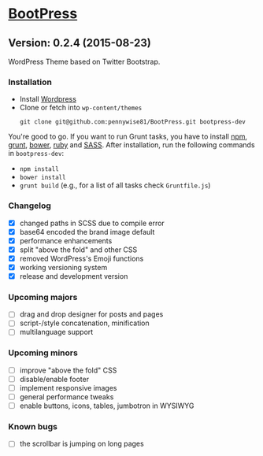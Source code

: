 # [BootPress](http://bootpress.larsschweisthal.de)

## Version: 0.2.4 (2015-08-23)
WordPress Theme based on Twitter Bootstrap.

### Installation
- Install [Wordpress](https://de.wordpress.org/)
- Clone or fetch into `wp-content/themes`
  ```
  git clone git@github.com:pennywise81/BootPress.git bootpress-dev
  ```

You're good to go. If you want to run Grunt tasks, you have to install [npm](https://nodejs.org/), [grunt](http://gruntjs.com/getting-started), [bower](http://bower.io/#install-bower), [ruby](http://rubyinstaller.org/) and [SASS](http://sass-lang.com/install). After installation, run the following commands in `bootpress-dev`:

- `npm install`
- `bower install`
- `grunt build` (e.g., for a list of all tasks check `Gruntfile.js`)

### Changelog
- [x] changed paths in SCSS due to compile error
- [x] base64 encoded the brand image default
- [x] performance enhancements
- [x] split "above the fold" and other CSS
- [x] removed WordPress's Emoji functions
- [x] working versioning system
- [x] release and development version

### Upcoming majors
- [ ] drag and drop designer for posts and pages
- [ ] script-/style concatenation, minification
- [ ] multilanguage support

### Upcoming minors
- [ ] improve "above the fold" CSS
- [ ] disable/enable footer
- [ ] implement responsive images
- [ ] general performance tweaks
- [ ] enable buttons, icons, tables, jumbotron in WYSIWYG

### Known bugs
- [ ] the scrollbar is jumping on long pages
